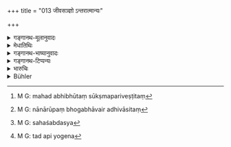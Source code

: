 +++
title = "013 जीवसञ्ज्ञो ऽन्तरात्मान्यः"

+++

<details><summary>गङ्गानथ-मूलानुवादः</summary>

An inner ‘self,’ called ‘Jīva,’ ‘Soul,’ is different,—generated along with all embodied beings, through which one experiences pleasure and fain during the several births.—(13)
</details>

<details><summary>मेधातिथिः</summary>

किं पुनर् अयं जीवो नाम यावता क्षेत्रज्ञम् एव जीवं मन्यन्ते । द्वौ चात्रोपलभ्येते- शरीरम् अहंप्रत्ययविज्ञेयश् **चान्तरात्मा** । ततो **ऽन्यः** कश्चिज् जीवो नाम । 

- <u>केचित्</u> तावद् आहुः महदादिभूतसूक्ष्मपरिवेष्टितं[^४३] लिङ्गं यत् पठ्यते "संसरति निरुपभोगं भावैर् अधिवासितं[^४४] लिङ्गम्" (साम्क् ४०) इति । **येने**तिकरणत्वं च वेदनं प्रति तस्योपपद्यते । तद् धि स्थूलभूतानाम् आश्रयः, तस्यैव शरीराख्यबाह्यभूताश्रयत्वात् । शरीरे च सत्य् आत्मनः सुखदुःखभोक्तृत्वम् । अतो **येनेति** करणविभक्त्योच्यते । 


[^४४]:
     M G: nānārūpaṃ bhogabhāvair adhivāsitaṃ


[^४३]:
     M G: mahad abhibhūtaṃ sūkṣmapariveṣṭitaṃ

- <u>अन्ये</u> तु मन्यन्ते- अन्तःकरणं मनोबुद्ध्यहंकाररूपं जीवः । तस्य चान्तःकरणसंज्ञत्वाद् युक्त एव करणविभक्त्या निर्देशः । 

- **अन्तरात्म**शब्दश् च तादर्थ्याद् युक्त एव । **सहज**शब्दश् च[^४५] आ मोक्षप्राप्तेर् आ प्रलयाच् च तदवियोगेन[^४६] ॥ १२.१३ ॥


[^४६]:
     M G: tad api yogena


[^४५]:
     M G: sahaśabdasya
</details>

<details><summary>गङ्गानथ-भाष्यानुवादः</summary>

“What is this that is called ‘*Jīva*’ or ‘Soul?’ People regard the ‘Conscious Being’ (Kṣetrajña) as the ‘Jīva.’ Only two beings are generally recognised—the Body and the Inner Soul known as the ‘I’ the ‘*Jīva*’ spoken of here is apparently different from these two.”

Some people explain that what is called ‘*Jīva*,’ ‘Soul,’ here, is the Subtle Body made up of the ‘Great Principle’ (*Mahat* of the Sāṅkhyas) and the rudimentary elements, which has been described as the Subtle Body, ‘migrating, without experiencing, and invested with impressions’ (*Sāṅkhya-kārikā*). The term ‘*yena*,’ ‘*through which*,’ speaks of this as if it were the ‘instrument’ of the act of experiencing; and this can apply only to the said Subtle Body; as it serves as the substratum of the grosser material substances, being as it is, the substratum of the material body itself. It is only when the Body is there that the Self can feel pleasure and pain; and this is what is expressed by the instrumental ending in ‘*yena*,’ ‘through which.’

Others however think that it is the ‘Internal Organ,’ consisting of
*Intelligence*, (*Buddhi*), *Mind* (*Manas*) and *I-notion*
(*Ahaṅkāra*), that is spoken of here as ‘*Jīva*.’ And since this is an ‘Internal *organ*,’ it is only right that it should be spoken of by means of the Instrumental ending.

That this should be called the ‘*inner self*’ is also quite right, since it subserves the purposes of the Self.

‘*Generated along with*.’—This means that it remains attached to the Self till Final Liberation, and is never separated from him till Final Dissolution.—(13)
</details>

<details><summary>गङ्गानथ-टिप्पन्यः</summary>

‘*Jīvasaṃjñaḥ*’.—Nandana is again misrepresented by Buhler; his words
are ‘*Jīvāt saṃjñā jñānam yasya*,’ which means ‘that which derives
consciousness from the *Jīva*,’ and not ‘who fully knows the Jīvas,’ as
Buhler puts it.
</details>

<details><summary>भारुचिः</summary>

**येनेति** तृतीयया कारणोपदेशात् मन इदं विज्ञेयम् अन्तःकरणत्वात् । जीवशब्देनेति । आत्मग्रहणं चामोक्षप्राप्तेर् आ प्रलयाच् च तदवियोगो यस्मात् । एवं च तस्य कारणनिर्देशो येन वेदयते क्षेत्रज्ञः सुखदुःखम् इति । बुद्धिर् इत्य् अपरे । श्रोत्रादिप्राणादिसमूहो लिङ्गाख्य इत्य् अन्ये । अन्तःकरणपक्षे च क्षेत्रज्ञस्योपलब्धौ कारणम् इदं निर्दिश्यत इत्य् अविप्रतिपत्तिः ॥ १२.१३ ॥
</details>

<details><summary>Bühler</summary>

013	Another internal Self that is generated with all embodied (Kshetragnas) is called Giva, through which (the Kshetragna) becomes sensible of all pleasure and pain in (successive) births.
</details>

